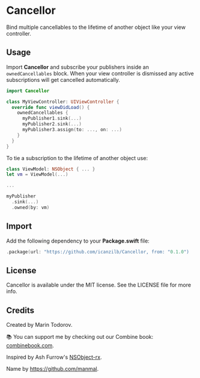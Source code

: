 # Cancellor

Bind multiple cancellables to the lifetime of another object like your view controller.

## Usage

Import **Cancellor** and subscribe your publishers inside an `ownedCancellables` block. When your view controller is dismissed any active subscriptions will get cancelled automatically. 

```swift
import Cancellor

class MyViewController: UIViewController {
  override func viewDidLoad() {
    ownedCancellables {
      myPublisher1.sink(...)
      myPublisher2.sink(...)
      myPublisher3.assign(to: ..., on: ...)
    }
  }
}
```

To tie a subscription to the lifetime of another object use:

```swift
class ViewModel: NSObject { ... }
let vm = ViewModel(...)

...

myPublisher
  .sink(...)
  .owned(by: vm)
```

## Import

Add the following dependency to your **Package.swift** file:

```swift
.package(url: "https://github.com/icanzilb/Cancellor, from: "0.1.0")
```

## License

Cancellor is available under the MIT license. See the LICENSE file for more info.

## Credits

Created by Marin Todorov. 

📚 You can support me by checking out our Combine book: [combinebook.com](http://combinebook.com).

Inspired by Ash Furrow's [NSObject-rx](https://github.com/RxSwiftCommunity/NSObject-Rx).

Name by https://github.com/manmal.
